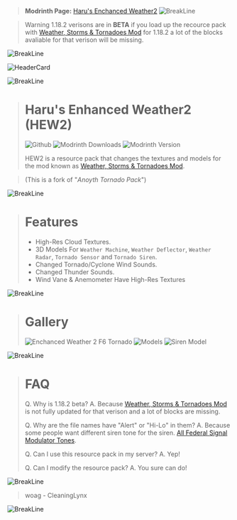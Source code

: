 > **Modrinth Page:** [Haru's Enchanced Weather2](https://modrinth.com/resourcepack/hew2)
![BreakLine](https://cdn.modrinth.com/data/cached_images/ae09455d1d140ea09fdff4076d369472a9111f9f.png)

> Warning 1.18.2 verisons are in **BETA** if you load up the recource pack with [Weather, Storms & Tornadoes Mod](https://www.curseforge.com/minecraft/mc-mods/weather-storms-tornadoes) for 1.18.2 a lot of the blocks avaliable for that verison will be missing.

![BreakLine](https://cdn.modrinth.com/data/cached_images/ae09455d1d140ea09fdff4076d369472a9111f9f.png)

![HeaderCard](https://cdn.modrinth.com/data/cached_images/3765406a547d83d1d4097719c51acef6a1e47685.png)

![BreakLine](https://cdn.modrinth.com/data/cached_images/ae09455d1d140ea09fdff4076d369472a9111f9f.png)

> # Haru's Enhanced Weather2 (HEW2) 
> ![Github](https://img.shields.io/badge/github-Haru3S-blue?style=flat-square&logo=github&logoColor=white&labelColor=555555&link=github.com%2FHaru3S)
 ![Modrinth Downloads](https://img.shields.io/modrinth/dt/NkEN8mqj?color=%231bd96a&label=Downloads&logo=Modrinth&style=flat-square) ![Modrinth Version](https://img.shields.io/modrinth/v/NkEN8mqj?color=00da72&logo=Modrinth&logoColor=00ae60&style=flat-square)
>
> HEW2 is a resource pack that changes the textures and models for the mod known as [Weather, Storms & Tornadoes Mod](https://www.curseforge.com/minecraft/mc-mods/weather-storms-tornadoes).

> (This is a fork of "_Anoyth Tornado Pack_")

![BreakLine](https://cdn.modrinth.com/data/cached_images/ae09455d1d140ea09fdff4076d369472a9111f9f.png)

> # Features
>
 > - High-Res Cloud Textures.
 > - 3D Models For `Weather Machine`, `Weather Deflector`, `Weather Radar`, `Tornado Sensor` and `Tornado Siren`.
 > - Changed Tornado/Cyclone Wind Sounds.
 > - Changed Thunder Sounds.
> - Wind Vane & Anemometer Have High-Res Textures

![BreakLine](https://cdn.modrinth.com/data/cached_images/ae09455d1d140ea09fdff4076d369472a9111f9f.png)

> # Gallery
>
> ![Enchanced Weather 2 F6 Tornado](https://cdn.modrinth.com/data/NkEN8mqj/images/44cdb2d3f33a65606cfe423a6126cc02821453bc.png)
> ![Models](https://cdn.modrinth.com/data/NkEN8mqj/images/9f261ca2e5e66fd54ef1ff57cd3615d503138532.png)
> ![Siren Model](https://cdn.modrinth.com/data/NkEN8mqj/images/7aa40adb28db04c1d6d10031fe7200c48249f8ff.png)

![BreakLine](https://cdn.modrinth.com/data/cached_images/ae09455d1d140ea09fdff4076d369472a9111f9f.png)

> # FAQ
> 
> Q. Why is 1.18.2 beta?
> A. Because [Weather, Storms & Tornadoes Mod](https://www.curseforge.com/minecraft/mc-mods/weather-storms-tornadoes) is not fully updated for that verison and a lot of blocks are missing.
> 
> Q. Why are the file names have "Alert" or "Hi-Lo" in them?
> A. Because some people want different siren tone for the siren. [All Federal Signal Modulator Tones](https://www.youtube.com/watch?v=bc5c3817_DE).
> 
> Q. Can I use this resource pack in my server?
> A. Yep!
> 
> Q. Can I modify the resource pack?
> A. You sure can do!

![BreakLine](https://cdn.modrinth.com/data/cached_images/ae09455d1d140ea09fdff4076d369472a9111f9f.png)

> woag - CleaningLynx

![BreakLine](https://cdn.modrinth.com/data/cached_images/ae09455d1d140ea09fdff4076d369472a9111f9f.png)
